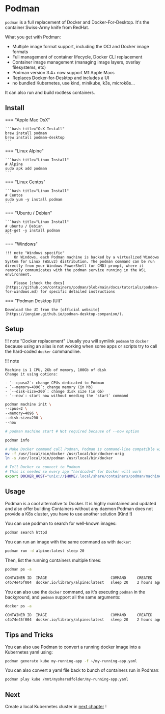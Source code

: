 # Podman

`podman` is a full replacement of Docker and Docker-For-Desktop. It's the container Swiss-Army knife from RedHat.

What you get with Podman:

- Multiple image format support, including the OCI and Docker image formats
- Full management of container lifecycle, Docker CLI replacement
- Container image management (managing image layers, overlay filesystems, etc)
- Podman version 3.4+ now support M1 Apple Macs
- Replaces Docker-for-Desktop and includes a UI
- no bundled Kubernetes, use kind, minikube, k3s, microk8s...

It can also run and build rootless containers.
## Install

=== "Apple Mac OsX"

    ```bash title="OsX Install"
    brew install podman
    brew install podman-desktop
    ```

=== "Linux Alpine"

    ```bash title="Linux Install"
    # Alpine
    sudo apk add podman
    ```

=== "Linux Centos"

    ```bash title="Linux Install"
    # Centos
    sudo yum -y install podman
    ```

=== "Ubuntu / Debian"

    ```bash title="Linux Install"
    # ubuntu / Debian
    apt-get -y install podman
    ```

=== "Windows"

    !!! note "Windows specific"
        On Windows, each Podman machine is backed by a virtualized Windows System for Linux (WSLv2) distribution. The podman command can be run directly from your Windows PowerShell (or CMD) prompt, where it remotely communicates with the podman service running in the WSL environment.

        Please [check the docs](https://github.com/containers/podman/blob/main/docs/tutorials/podman-for-windows.md) for specific detailed instructions

=== "Podman Desktop (UI)"

    Download the UI from the [official website](https://iongion.github.io/podman-desktop-companion/).


## Setup

!!! note "Docker replacement"
    Usually you will symlink `podman` to `docker` because using an alias is not working when some apps or scripts try to call the hard-coded `docker` commandline.

!!! note

    Machine is 1 CPU, 2Gb of memory, 100Gb of disk
    Change it using options:

    - `--cpus=2`: change CPUs dedicated to Podman
    - `--memory=4096`: change memory (in Mb)
    - `--disk-size=200`: change disk size (in Gb)
    - `--now`: start now without needing the `start` command

```bash
podman machine init \
--cpus=2 \
--memory=4096 \
--disk-size=200 \
--now

# podman machine start # Not required because of --now option

podman info

# Make Docker command call Podman, Podman is command-line compatible with Docker
mv -f /usr/local/bin/docker /usr/local/bin/docker-orig
ln -s /usr/local/bin/podman /usr/local/bin/docker

# Tell Docker to connect to Podman
# This is needed so every app "hardcoded" for Docker will work
export DOCKER_HOST="unix://$HOME/.local/share/containers/podman/machine/podman-machine-default/podman.sock"
```

## Usage

Podman is a cool alternative to Docker. It is highly maintained and updated and also offer building Containers without any daemon
Podman does not provide a K8s cluster, you have to use another solution (Kind !)

You can use podman to search for well-known images: 

```bash
podman search httpd
```

You can run an image with the same command as with `docker`:

```bash
podman run -d alpine:latest sleep 20
```

Then, list the running containers multiple times:

```bash
podman ps -a
```
```bash title="output"
CONTAINER ID  IMAGE                             COMMAND     CREATED      STATUS                 PORTS     NAMES
c4b74e45f004  docker.io/library/alpine:latest   sleep 20    2 hours ago  Up 2 hours ago                   loving_wu
```

You can also use the `docker` command, as it's executing `podman` in the background, and `podman` support all the same arguments:

```bash
docker ps -a
```
```bash title="output"
CONTAINER ID  IMAGE                             COMMAND     CREATED      STATUS                 PORTS     NAMES
c4b74e45f004  docker.io/library/alpine:latest   sleep 20    2 hours ago  Exited (0) 2 hours ago
```

## Tips and Tricks

You can also use Podman to convert a running docker image into a Kubernetes yaml using:

```bash
podman generate kube my-running-app -f ~/my-running-app.yaml
```

You can also convert a yaml file back to bunch of containers run in Podman:

```bash
podman play kube /mnt/mysharedfolder/my-running-app.yaml
```


## Next

Create a local Kubernetes cluster in [next chapter](kind.md) !